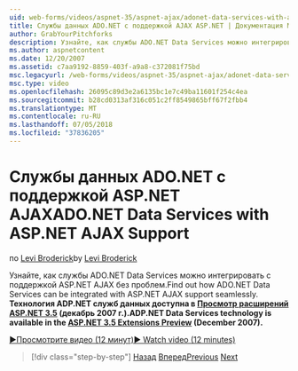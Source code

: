```yaml
---
uid: web-forms/videos/aspnet-35/aspnet-ajax/adonet-data-services-with-aspnet-ajax-support
title: Службы данных ADO.NET с поддержкой AJAX ASP.NET | Документация Майкрософт
author: GrabYourPitchforks
description: Узнайте, как службы ADO.NET Data Services можно интегрировать с поддержкой ASP.NET AJAX без проблем. Технологии служб данных ADP.NET доступен в ASP.NET 3.5 E....
ms.author: aspnetcontent
ms.date: 12/20/2007
ms.assetid: c7aa9192-8859-403f-a9a8-c372081f75bd
msc.legacyurl: /web-forms/videos/aspnet-35/aspnet-ajax/adonet-data-services-with-aspnet-ajax-support
msc.type: video
ms.openlocfilehash: 26095c89d3e2a6135bc1e7c49ba11601f254c4ea
ms.sourcegitcommit: b28cd0313af316c051c2ff8549865bff67f2fbb4
ms.translationtype: MT
ms.contentlocale: ru-RU
ms.lasthandoff: 07/05/2018
ms.locfileid: "37836205"
---
```

<a name="adonet-data-services-with-aspnet-ajax-support"></a><span data-ttu-id="1ed9f-104">Службы данных ADO.NET с поддержкой ASP.NET AJAX</span><span class="sxs-lookup"><span data-stu-id="1ed9f-104">ADO.NET Data Services with ASP.NET AJAX Support</span></span>
====================
<span data-ttu-id="1ed9f-105">по [Levi Broderick](https://github.com/GrabYourPitchforks)</span><span class="sxs-lookup"><span data-stu-id="1ed9f-105">by [Levi Broderick](https://github.com/GrabYourPitchforks)</span></span>

<span data-ttu-id="1ed9f-106">Узнайте, как службы ADO.NET Data Services можно интегрировать с поддержкой ASP.NET AJAX без проблем.</span><span class="sxs-lookup"><span data-stu-id="1ed9f-106">Find out how ADO.NET Data Services can be integrated with ASP.NET AJAX support seamlessly.</span></span> <span data-ttu-id="1ed9f-107">**Технология ADP.NET служб данных доступна в [Просмотр расширений ASP.NET 3.5](https://www.asp.net/downloads/35-sp1#find) (декабрь 2007 г.).**</span><span class="sxs-lookup"><span data-stu-id="1ed9f-107">**ADP.NET Data Services technology is available in the [ASP.NET 3.5 Extensions Preview](https://www.asp.net/downloads/35-sp1#find) (December 2007).**</span></span>

[<span data-ttu-id="1ed9f-108">&#9654;Просмотрите видео (12 минут)</span><span class="sxs-lookup"><span data-stu-id="1ed9f-108">&#9654; Watch video (12 minutes)</span></span>](https://channel9.msdn.com/Blogs/ASP-NET-Site-Videos/adonet-data-services-with-aspnet-ajax-support)

> [!div class="step-by-step"]
> <span data-ttu-id="1ed9f-109">[Назад](aspnet-ajax-a-demonstration-of-aspnet-ajax.md)
> [Вперед](introduction-to-aspnet-ajax-history.md)</span><span class="sxs-lookup"><span data-stu-id="1ed9f-109">[Previous](aspnet-ajax-a-demonstration-of-aspnet-ajax.md)
[Next](introduction-to-aspnet-ajax-history.md)</span></span>

